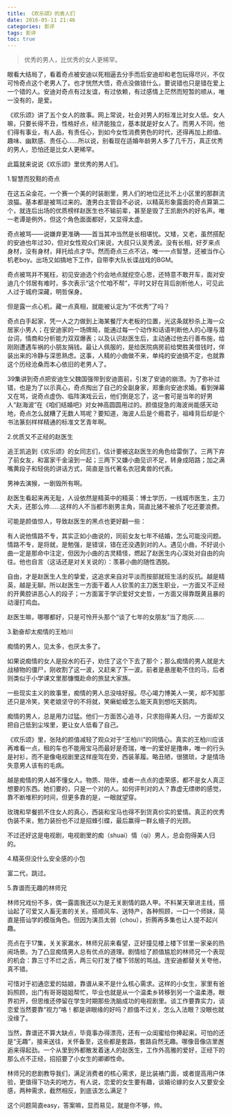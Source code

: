 ```yaml
---
title: 《欢乐颂》的男人们
date: 2016-05-11 21:46
categories: 影评
tags: 影评
toc: true
---
```

>优秀的男人，比优秀的女人更稀罕。

眼看大结局了，看着奇点被安迪以死相逼去分手而后安迪却和老包玩得尽兴，不仅可怜奇点这个老男人了。也才恍然大悟，奇点没做错什么，要说错也只是错在爱上一个错的人。安迪对奇点有过友谊，有过依赖，有过感情上茫然而短暂的顺从，唯一没有的，是爱。

《欢乐颂》讲了五个女人的故事。网上常说，社会对男人的标准比对女人低。女人嘛，只要长得不丑，性格好点，经济能独立，基本就是好女人了。而男人不同，他们得有事业，有人品，有责任心，到如今女性消费男色的时代，还得再加上颜值、趣味、幽默感、责任心……所以说，别看现在适婚年龄男人多了几千万，真正优秀的男人，恐怕还是比女人更稀罕。

此篇就来说说《欢乐颂》里优秀的男人们。

1.智慧而狡黠的奇点

在这五朵金花，一个赛一个美的时装剧里，男人们的地位还比不上小区里的那群流浪猫。基本都是被骂过来的。渣男白主管自不必说，以精英形象露面的奇点算第二个，就连后出场的优质榜样赵医生也不输前辈，甚至是毁了王凯剧外的好名声。唯一老谭是例外，但这个角色面面都好，又显得太虚。

奇点被骂——说嫌弃更准确——首当其冲当然是长相堪忧。又矮，又老，虽然搭配的安迪也年过30，但对女性观众们来说，大叔只认吴秀波。没有长相，好歹来点身材，没有身材，拜托给点才华。然而奇点三点不沾，唯一一点智慧，还被当作心机老boy。出场又如搞地下工作，自带李大队长谍战戏的BGM。

奇点被骂并不冤枉，初见安迪选个约会地点就挖空心思，还特意不敢开车，面对安迪几个邻居有难时，多次表示“这个忙咱不帮”，平时又好在背后剖析他人，可见此人过于城府深藏，明哲保身。

但是露一点心机，藏一点真相，就能被认定为“不优秀”了吗？

奇点白手起家，凭一人之力做到上海某餐厅大老板的位置，光这条就秒杀上海一众居家小男人；在安迪家的一场牌局，能通过每一个动作和话语判断他人的心理与潜台词，情商和分析能力双双爆表；以及认识赵医生后，主动通过他去行善布施，给刚刚遭遇车祸的小朋友捐钱。最让人佩服的，是给医院病房前给樊胜美借钱时，佯装出来的冷静与深思熟虑。这事，人精的小曲做不来，单纯的安迪搞不定，也就靠这个历经沧桑而本心依旧的老男人了。

39集讲到奇点把安迪生父魏国强带到安迪面前，引发了安迪的崩溃。为了弥补过错，也是为了以示真心，奇点掏出了自己的全副身家，郑重向安迪求婚。看到弹幕又在骂，说奇点虚伪、临阵演戏云云，他们倒是忘了，这一套可是当年的好男人“赵海波”在《咱们结婚吧》对女神高圆圆用过的。颜值捉急的海波尚能感天动地，奇点怎么就糟了无数人骂呢？要知道，海波人后是个瘾君子，祖峰背后却是个书法篆刻样样精通的标准文艺青年啊。

2.优质又不正经的赵医生

追王凯追到《欢乐颂》的女同志们，估计要被这赵医生的角色给雷倒了。三两下弃了前女友，和富家千金滚到一起；三两下又嫌小曲见识不足，转身成陌路；加之满嘴黄段子和轻佻的讲话方式，简直是当代著名衣冠禽兽的代表。

男神去演猴，一剧毁所有啊。

赵医生看起来再无耻，人设依然是精英中的精英：博士学历，一线城市医生，主刀大夫，还那么帅……这样的人不当都市剧男主角，简直比猪不被杀了吃还要浪费。

可能是颜值惊人，导致赵医生的黑点也更好翻一些：

有人说他情路不专，其实正如小曲说的，同前女友七年不结婚，怎么可能没问题。情路不专，是将就，是勉强，是错误，错在还没遇到对的人。遇见小曲，不好说小曲一定是那命中注定，但因为小曲的古灵精怪，燃起了赵医生内心深处对自由的向往。他也自言（这话还是对关关说的）：羡慕小曲的随性洒脱。

自由，才是赵医生人生的挚爱，这追求来自对平淡而按部就班生活的反抗。越是精英，越是无聊。所以赵医生一方面干着人人钦羡的主刀医生职业，一方面又不正经的开黄腔讲恶心人的段子；一方面富于学识爱好文史哲，一方面又得靠既黄且暴的动漫打鸡血。

赵医生嘛，哪哪都好，只是可怜开头那个“谈了七年的女朋友”当了炮灰……

3.勤奋却太痴情的王柏川

痴情的男人，见太多，也厌太多了。

如果说痴情的女人是投水的石子，劝住了这个下去了那个；那么痴情的男人就是大战植物的僵尸，刚收割了这一波，又赶来了下一波。前者是悬崖勒不住的马，后者则类似于小学课文里那慷慨赴命的旅鼠大家族。

一些现实主义的故事里，痴情的男人总没啥好报。尽心竭力博美人一笑，却不知那还只是冷笑，笑老娘坚守的不将就，笑癞蛤蟆怎么能天真到想吃天鹅肉。

痴情的男人，总是用力过猛。他们一方面苦心追寻，只求抱得美人归，一方面却又把自己低到尘埃里，更让女人低看了自己。

《欢乐颂》里，张陆的颜值减轻了观众对于“王柏川”的同情心。真实的王柏川应该再难看一点，租的车也不能用宝马而最好是奇瑞，唯一的爱好是撸串，唯一的行头是衬衫，而不是像电视剧里这样座驾在旁，西装革履。略丑陋，很猥琐，才是情场失意男人该有的毛病。

越是痴情的男人越不懂女人。物质、陪伴，或者一点点的虚荣感，都不是女人真正想要的东西。她们要的，只是一个对的人。如何评判对的人？靠虚无缥缈的感觉，靠不断堆积的时间，但更多靠的是，一眼就望穿。

玫瑰和早餐抓不住女人的真心，西装和宝马也得不到货真价实的爱情。真正的优秀伪装不来，勉力装扮也不过是招蜂引蝶，最后赢得一群幺蛾子的光顾。

不过还好这是电视剧，电视剧里的痴（shuai）情（qi）男人，总会抱得美人归的。

4.精英但没什么安全感的小包

富二代，跳过。

5.靠谱而无趣的林师兄

林师兄戏份不多，偶一露面我还以为是无关剧情的路人甲。不料某天窜进主线，搭讪起了可爱又人畜无害的关关。搭顺风车、送特产，各种照顾，一口一个师妹，简直是搭讪学的模版角色。但因为演员太弱（chou），折腾再多集也让人提不起兴趣。

亮点在于17集，关关家漏水，林师兄前来看望，正好撞见楼上楼下邻里一家亲的热闹场景。为了凸显痴情男人总有优点的道理。剧情给了颜值尴尬的林师兄一个表现的机会：靠三寸不烂之舌，两三句打发了楼下邻居的骂战。连安迪都替关关夸他，真不错。

可惜对于初通恋爱的姑娘，靠谱从来不是什么核心需求。这样的小女生，家里有爸妈照顾，出门有哥哥姐姐帮忙，毕业也就是从一个温柔乡转移到另一个温柔港。眼界初开，但思维还停留在学生时期那些洗脑成功的电视剧里。谈工作要靠实力，谈恋爱当然要靠“视力”咯！都是讲眼缘的好吗？颜值不过关，怎么入法眼？没眼也就没缘了。

当然，靠谱还不算大缺点，毕竟事办得漂亮，还有一众闺蜜给你捧起来。可怕的还是“无趣”，接来送往，关怀备至，这些都是套路，套路自然无趣。哪像音像店里邂逅来得起劲。一个从里到外都散发着迷人的赵医生，工作外高雅的爱好，正经下的那么点不正经，招招要了小女生的卿卿性命。

林师兄的悲剧教导我们，满足消费者的核心需求，是比装裱门面，或者提高用户体验，更值得下功夫的地方。有人说，恋爱的女生要有趣，谈婚论嫁的女人又要安全感，两种需求，截然相反，到底该怎么满足？

这个问题简直easy，答案嘛，显而易见，就是你不够，帅。
